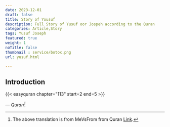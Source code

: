 ```yaml
---
date: 2023-12-01
draft: false
title: Story of Yousuf
description: Full Story of Yusuf oor Jospeh according to the Quran
categories: Article,Story
tags: Yusuf Joseph
featured: true
weight: 1
noTitle: false
thumbnail : service/botox.png
url: yusuf.html

---
```


## Introduction


{{< easyquran chapter="113" start=2 end=5 >}}



 — <cite>Quran[^1]</cite>
[^1]: The above translation is from MeVsFrom from Quran [Link](en_tanzil.html).
